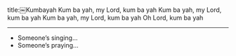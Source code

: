 title:￼Kumbayah
Kum ba yah, my Lord, kum ba yah 
Kum ba yah, my Lord, kum ba yah 
Kum ba yah, my Lord, kum ba yah
Oh Lord, kum ba yah

---
- Someone’s singing... 
- Someone’s praying...